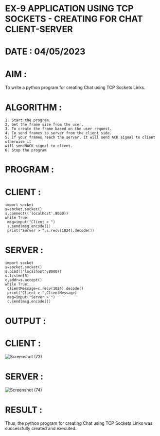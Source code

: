 # EX-9 APPLICATION USING TCP SOCKETS - CREATING FOR CHAT CLIENT-SERVER

# DATE : 04/05/2023

# AIM :
To write a python program for creating Chat using TCP Sockets Links.

# ALGORITHM :
```
1. Start the program.
2. Get the frame size from the user.
3. To create the frame based on the user request.
4. To send frames to server from the client side.
5. If your frames reach the server, it will send ACK signal to client otherwise it
will sendNACK signal to client.
6. Stop the program
```

# PROGRAM :
# CLIENT :
```
import socket
s=socket.socket()
s.connect(('localhost',8000))
while True:
 msg=input("Client > ")
 s.send(msg.encode())
 print("Server > ",s.recv(1024).decode())
```

# SERVER :
```
import socket
s=socket.socket()
s.bind(('localhost',8000))
s.listen(5)
c,addr=s.accept()
while True:
 ClientMessage=c.recv(1024).decode()
 print("Client > ",ClientMessage)
 msg=input("Server > ")
 c.send(msg.encode())
```

# OUTPUT :
# CLIENT :
![Screenshot (73)](https://github.com/ArpanBardhan/EX-9/assets/119405037/bd0b1784-26dc-4d91-9f5f-c97a563d7bdb)

# SERVER :
![Screenshot (74)](https://github.com/ArpanBardhan/EX-9/assets/119405037/8088b0f3-fb37-4539-b5bc-0ae5d94ba889)

# RESULT :
Thus, the python program for creating Chat using TCP Sockets Links was successfully
created and executed.
